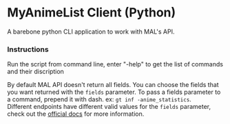 # MyAnimeList Client (Python)
A barebone python CLI application to work with MAL's API.

### Instructions
Run the script from command line, enter "-help" to get the list of 
commands and their discription

By default MAL API doesn't return all fields. You can choose the fields that you 
want returned with the `fields` parameter. To pass a fields parameter 
to a command, prepend it with dash. ex: `gt inf -anime_statistics`.  
Different endpoints have different valid values for the `fields` parameter,  
check out the [official docs](https://myanimelist.net/apiconfig/references/api/v2) for more information.






